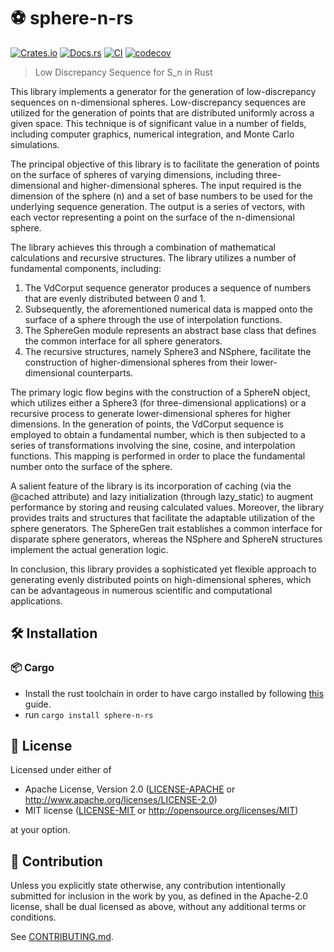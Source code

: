 # ⚽ sphere-n-rs

[![Crates.io](https://img.shields.io/crates/v/sphere-n-rs.svg)](https://crates.io/crates/sphere-n-rs)
[![Docs.rs](https://docs.rs/sphere-n-rs/badge.svg)](https://docs.rs/sphere-n-rs)
[![CI](https://github.com/luk036/sphere-n-rs/workflows/CI/badge.svg)](https://github.com/luk036/sphere-n-rs/actions)
[![codecov](https://codecov.io/gh/luk036/sphere-n-rs/graph/badge.svg?token=2naWVCVeCb)](https://codecov.io/gh/luk036/sphere-n-rs)

> Low Discrepancy Sequence for S_n in Rust

This library implements a generator for the generation of low-discrepancy sequences on n-dimensional spheres. Low-discrepancy sequences are utilized for the generation of points that are distributed uniformly across a given space. This technique is of significant value in a number of fields, including computer graphics, numerical integration, and Monte Carlo simulations.

The principal objective of this library is to facilitate the generation of points on the surface of spheres of varying dimensions, including three-dimensional and higher-dimensional spheres. The input required is the dimension of the sphere (n) and a set of base numbers to be used for the underlying sequence generation. The output is a series of vectors, with each vector representing a point on the surface of the n-dimensional sphere.

The library achieves this through a combination of mathematical calculations and recursive structures. The library utilizes a number of fundamental components, including:

1. The VdCorput sequence generator produces a sequence of numbers that are evenly distributed between 0 and 1.
2. Subsequently, the aforementioned numerical data is mapped onto the surface of a sphere through the use of interpolation functions.
3. The SphereGen module represents an abstract base class that defines the common interface for all sphere generators.
4. The recursive structures, namely Sphere3 and NSphere, facilitate the construction of higher-dimensional spheres from their lower-dimensional counterparts.

The primary logic flow begins with the construction of a SphereN object, which utilizes either a Sphere3 (for three-dimensional applications) or a recursive process to generate lower-dimensional spheres for higher dimensions. In the generation of points, the VdCorput sequence is employed to obtain a fundamental number, which is then subjected to a series of transformations involving the sine, cosine, and interpolation functions. This mapping is performed in order to place the fundamental number onto the surface of the sphere.

A salient feature of the library is its incorporation of caching (via the @cached attribute) and lazy initialization (through lazy_static) to augment performance by storing and reusing calculated values.
Moreover, the library provides traits and structures that facilitate the adaptable utilization of the sphere generators. The SphereGen trait establishes a common interface for disparate sphere generators, whereas the NSphere and SphereN structures implement the actual generation logic.

In conclusion, this library provides a sophisticated yet flexible approach to generating evenly distributed points on high-dimensional spheres, which can be advantageous in numerous scientific and computational applications.

## 🛠️ Installation

### 📦 Cargo

- Install the rust toolchain in order to have cargo installed by following
  [this](https://www.rust-lang.org/tools/install) guide.
- run `cargo install sphere-n-rs`

## 📜 License

Licensed under either of

- Apache License, Version 2.0
  ([LICENSE-APACHE](LICENSE-APACHE) or http://www.apache.org/licenses/LICENSE-2.0)
- MIT license
  ([LICENSE-MIT](LICENSE-MIT) or http://opensource.org/licenses/MIT)

at your option.

## 🤝 Contribution

Unless you explicitly state otherwise, any contribution intentionally submitted
for inclusion in the work by you, as defined in the Apache-2.0 license, shall be
dual licensed as above, without any additional terms or conditions.

See [CONTRIBUTING.md](CONTRIBUTING.md).
